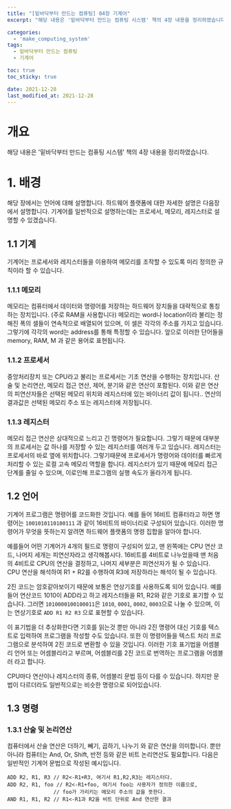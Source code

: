 ```yaml
---
title: "[밑바닥부터 만드는 컴퓨팅] 04장 기계어"
excerpt: "해당 내용은 '밑바닥부터 만드는 컴퓨팅 시스템' 책의 4장 내용을 정리하였습니다. "

categories:
  - 'make_computing_system'
tags:
  - 밑바닥부터 만드는 컴퓨팅
  - 기계어

toc: true
toc_sticky: true

date: 2021-12-28
last_modified_at: 2021-12-28
---
```


# 개요 

해당 내용은 '밑바닥부터 만드는 컴퓨팅 시스템' 책의 4장 내용을 정리하였습니다.


# 1. 배경 

해당 장에서는 언어에 대해 설명합니다. 
하드웨어 플랫폼에 대한 자세한 설명은 다음장에서 설명합니다. 
기계어를 일반적으로 설명하는데는 프로세서, 메모리, 레지스터로 설명할 수 있겠습니다. 

## 1.1 기계

기계어는 프로세서와 레지스터들을 이용하여 메모리를 조작할 수 있도록 미리 정의한 규칙이라 할 수 있습니다. 

### 1.1.1 메모리 

메모리는 컴퓨터에서 데이터와 명령어를 저장하는 하드웨어 장치들을 대략적으로 통칭하는 장치입니다.  (주로 RAM을 사용합니다)
메모리는 word나 location이라 불리는 정해진 폭의 셀들이 연속적으로 배열되어 있으며, 이 셀은 각각의 주소를 가지고 있습니다. 
그렇기에 각각의 word는 address를 통해 특정할 수 있습니다. 
앞으로 이러한 단어들을 memory, RAM, M 과 같은 용어로 표현됩니다. 

### 1.1.2 프로세서 

중앙처리장치 또는 CPU라고 불리는 프로세서는 기초 연산을 수행하는 장치입니다. 
산술 및 논리연산, 메모리 접근 연산, 제어, 분기와 같은 연산이 포함된다. 
이와 같은 연산의 피연산자들은 선택된 메모리 위치와 레지스터에 있는 바이너리 값이 됩니다.. 
연산의 결과값은 선택된 메모리 주소 또는 레지스터에 저장됩니다.

### 1.1.3 레지스터

메모리 접근 연산은 상대적으로 느리고 긴 명령어가 필요합니다. 
그렇기 때문에 대부분의 프로세서는 값 하나를 저장할 수 있는 레지스터를 여러개 두고 있습니다. 
레지스터는 프로세서의 바로 옆에 위치합니다. 
그렇기때문에 프로세서가 명령어와 데이터를 빠르게 처리할 수 있는 로컬 고속 메모리 역할을 합니다. 
레지스터가 있기 때문에 메모리 접근 단계를 줄일 수 있으며, 이로인해 프로그램의 실행 속도가 올라가게 됩니다. 

## 1.2 언어

기계어 프로그램은 명령어를 코드화한 것입니다. 
예를 들어 16비트 컴퓨터라고 하면 명령어는 `1001010110100111` 과 같이 16비트의 바이너리로 구성되어 있습니다. 
이러한 명령어가 무엇을 뜻하는지 알려면 하드웨어 플랫폼의 명령 집합을 알아야 합니다. 

예를들어 어떤 기계어가 4개의 필드로 명령이 구성되어 있고, 맨 왼쪽에는 CPU 연산 코드, 나머지 세개는 피연산자라고 생각해봅시다. 
16비트를 4비트로 나누었을때 맨 처음의 4비트로 CPU의 연산을 결정하고, 나머지 세부분은 피연산자가 될 수 있습니다. 
CPU 연산을 해석하여 R1 + R2를 수행하여 R3에 저장하라는 해석이 될 수 있습니다. 

2진 코드는 암호같아보이기 때문에 보통은 연상기호를 사용하도록 되어 있습니다. 
예를들어 연산코드 1010이 ADD라고 하고 레지스터들을 R1, R2와 같은 기호로 표기할 수 있습니다. 
그러면 `1010000100100011`은 `1010`, `0001`, `0002`, `0003`으로 나눌 수 있으며, 이는 연상기호로 `ADD R1 R2 R3` 으로 표현할 수 있습니다. 

이 표기법을 더 추상화한다면 기호를 읽는것 뿐만 아니라 2진 명령어 대신 기호를 텍스트로 입력하여 프로그램을 작성할 수도 있습니다. 
또한 이 명령어들을 텍스트 처리 프로그램으로 분석하여 2진 코드로 변환할 수 있을 것입니다. 
이러한 기호 표기법을 어셈블리 언어 또는 어셈블리라고 부르며, 어셈블리를 2진 코드로 번역하는 프로그램을 어셈블러 라고 합니다. 

CPU마다 연산이나 레지스터의 종류, 어셈블리 문법 등이 다를 수 있습니다. 
하지만 문법이 다르더라도 일반적으로는 비슷한 명령으로 되어있습니다. 

## 1.3 명령

### 1.3.1 산술 및 논리연산 

컴퓨터에서 산술 연산은 더하기, 빼기, 곱하기, 나누기 와 같은 연산을 의미합니다. 
뿐만 아니라 컴퓨터는 And, Or, Shift, 반전 등와 같은 비트 논리연산도 필요합니다. 
다음은 일반적인 기계어 문법으로 작성된 예시입니다. 

```
ADD R2, R1, R3 // R2<-R1+R3, 여기서 R1,R2,R3는 레지스터다.
ADD R2, R1, foo // R2<-R1+foo, 여기서 foo는 사용자가 정의한 이름으로,
               // foo가 가리키는 메모리 주소의 값을 뜻한다.
AND R1, R1, R2 // R1<-R1과 R2을 비트 단위로 And 연산한 결과
```


